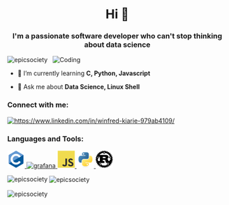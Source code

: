[//]: #[![MasterHead](https://japaneselevelup.com/wp-content/uploads/2018/05/Why-Programmers-Like-Japanese-Why-Japanese-Learners-like-Programming-2.jpeg)](https://epicsociety.io)
<h1 align="center">Hi 👋</h1>
<h3 align="center">I'm a passionate software developer who can't stop thinking about data science</h3>
<img align="right" alt="Coding" width="400" src="https://media.tenor.com/whgQwNlVvNkAAAAi/xero-code.gif">

<p align="left"> <img src="https://komarev.com/ghpvc/?username=epicsociety&label=Profile%20views&color=0e75b6&style=flat" alt="epicsociety" /> </p>

- 🌱 I’m currently learning **C, Python, Javascript**

- 💬 Ask me about **Data Science, Linux Shell**

<h3 align="left">Connect with me:</h3>
<p align="left">
<a href="https://linkedin.com/in/https://www.linkedin.com/in/winfred-kiarie-979ab4109/" target="blank"><img align="center" src="https://raw.githubusercontent.com/rahuldkjain/github-profile-readme-generator/master/src/images/icons/Social/linked-in-alt.svg" alt="https://www.linkedin.com/in/winfred-kiarie-979ab4109/" height="30" width="40" /></a>
</p>

<h3 align="left">Languages and Tools:</h3>
<p align="left"> <a href="https://www.cprogramming.com/" target="_blank" rel="noreferrer"> <img src="https://raw.githubusercontent.com/devicons/devicon/master/icons/c/c-original.svg" alt="c" width="40" height="40"/> </a> <a href="https://grafana.com" target="_blank" rel="noreferrer"> <img src="https://www.vectorlogo.zone/logos/grafana/grafana-icon.svg" alt="grafana" width="40" height="40"/> </a> <a href="https://developer.mozilla.org/en-US/docs/Web/JavaScript" target="_blank" rel="noreferrer">
<img src="https://raw.githubusercontent.com/devicons/devicon/master/icons/javascript/javascript-original.svg" alt="javascript" width="40" height="40"/> </a> <a href="https://www.python.org" target="_blank" rel="noreferrer"> <img src="https://raw.githubusercontent.com/devicons/devicon/master/icons/python/python-original.svg" alt="python" width="40" height="40"/> </a> <a href="https://www.rust-lang.org" target="_blank" rel="noreferrer"> <img src="https://raw.githubusercontent.com/devicons/devicon/master/icons/rust/rust-plain.svg" alt="rust" width="40" height="40"/> </a> </p>

<p><img align="left" src="https://github-readme-stats.vercel.app/api/top-langs?username=epicsociety&show_icons=true&locale=en&layout=compact" alt="epicsociety" /></p>

<p>&nbsp;<img align="center" src="https://github-readme-stats.vercel.app/api?username=epicsociety&show_icons=true&locale=en" alt="epicsociety" /></p>

<p><img align="center" src="https://github-readme-streak-stats.herokuapp.com/?user=epicsociety&" alt="epicsociety" /></p>
